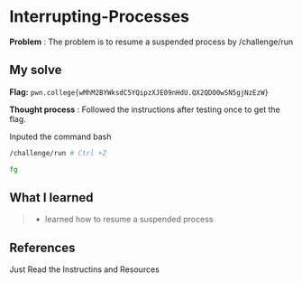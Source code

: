
# Interrupting-Processes

**Problem** : The problem is to resume a suspended process by  /challenge/run

## My solve

**Flag:** `pwn.college{wMhM2BYWksdC5YQipzXJE09nHdU.QX2QDO0wSN5gjNzEzW}`

**Thought process** :   Followed the instructions after testing once to get the flag.

Inputed the command
bash
```bash
/challenge/run # Ctrl +Z

fg

```


## What I learned
> * learned how to resume a suspended process
## References 
Just Read the Instructins and Resources
